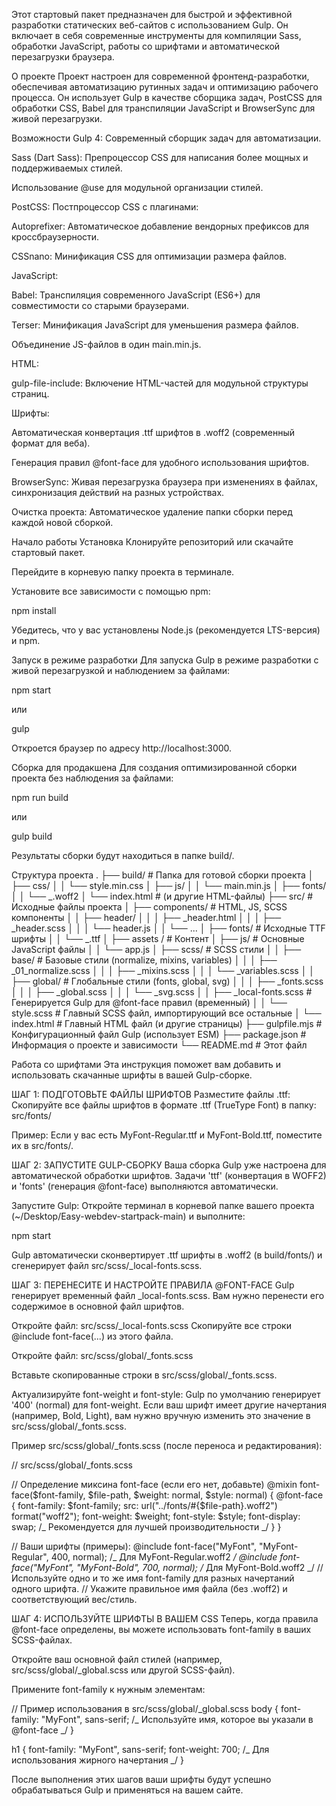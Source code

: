 Этот стартовый пакет предназначен для быстрой и эффективной разработки статических веб-сайтов с использованием Gulp. Он включает в себя современные инструменты для компиляции Sass, обработки JavaScript, работы со шрифтами и автоматической перезагрузки браузера.

О проекте
Проект настроен для современной фронтенд-разработки, обеспечивая автоматизацию рутинных задач и оптимизацию рабочего процесса. Он использует Gulp в качестве сборщика задач, PostCSS для обработки CSS, Babel для транспиляции JavaScript и BrowserSync для живой перезагрузки.

Возможности
Gulp 4: Современный сборщик задач для автоматизации.

Sass (Dart Sass): Препроцессор CSS для написания более мощных и поддерживаемых стилей.

Использование @use для модульной организации стилей.

PostCSS: Постпроцессор CSS с плагинами:

Autoprefixer: Автоматическое добавление вендорных префиксов для кроссбраузерности.

CSSnano: Минификация CSS для оптимизации размера файлов.

JavaScript:

Babel: Транспиляция современного JavaScript (ES6+) для совместимости со старыми браузерами.

Terser: Минификация JavaScript для уменьшения размера файлов.

Объединение JS-файлов в один main.min.js.

HTML:

gulp-file-include: Включение HTML-частей для модульной структуры страниц.

Шрифты:

Автоматическая конвертация .ttf шрифтов в .woff2 (современный формат для веба).

Генерация правил @font-face для удобного использования шрифтов.

BrowserSync: Живая перезагрузка браузера при изменениях в файлах, синхронизация действий на разных устройствах.

Очистка проекта: Автоматическое удаление папки сборки перед каждой новой сборкой.

Начало работы
Установка
Клонируйте репозиторий или скачайте стартовый пакет.

Перейдите в корневую папку проекта в терминале.

Установите все зависимости с помощью npm:

npm install

Убедитесь, что у вас установлены Node.js (рекомендуется LTS-версия) и npm.

Запуск в режиме разработки
Для запуска Gulp в режиме разработки с живой перезагрузкой и наблюдением за файлами:

npm start

или

gulp

Откроется браузер по адресу http://localhost:3000.

Сборка для продакшена
Для создания оптимизированной сборки проекта без наблюдения за файлами:

npm run build

или

gulp build

Результаты сборки будут находиться в папке build/.

Структура проекта
.
├── build/ # Папка для готовой сборки проекта
│ ├── css/
│ │ └── style.min.css
│ ├── js/
│ │ └── main.min.js
│ ├── fonts/
│ │ └── _.woff2
│ └── index.html # (и другие HTML-файлы)
├── src/ # Исходные файлы проекта
│ ├── components/ # HTML, JS, SCSS компоненты
│ │ ├── header/
│ │ │ ├── \_header.html
│ │ │ ├── \_header.scss
│ │ │ └── header.js
│ │ └── ...
│ ├── fonts/ # Исходные TTF шрифты
│ │ └── _.ttf
│ ├── assets / # Контент
│ ├── js/ # Основные JavaScript файлы
│ │ └── app.js
│ ├── scss/ # SCSS стили
│ │ ├── base/ # Базовые стили (normalize, mixins, variables)
│ │ │ ├── \_01_normalize.scss
│ │ │ ├── \_mixins.scss
│ │ │ └── \_variables.scss
│ │ ├── global/ # Глобальные стили (fonts, global, svg)
│ │ │ ├── \_fonts.scss
│ │ │ ├── \_global.scss
│ │ │ └── \_svg.scss
│ │ ├── \_local-fonts.scss # Генерируется Gulp для @font-face правил (временный)
│ │ └── style.scss # Главный SCSS файл, импортирующий все остальные
│ └── index.html # Главный HTML файл (и другие страницы)
├── gulpfile.mjs # Конфигурационный файл Gulp (использует ESM)
├── package.json # Информация о проекте и зависимости
└── README.md # Этот файл

Работа со шрифтами
Эта инструкция поможет вам добавить и использовать скачанные шрифты в вашей Gulp-сборке.

ШАГ 1: ПОДГОТОВЬТЕ ФАЙЛЫ ШРИФТОВ
Разместите файлы .ttf:
Скопируйте все файлы шрифтов в формате .ttf (TrueType Font) в папку:
src/fonts/

Пример: Если у вас есть MyFont-Regular.ttf и MyFont-Bold.ttf, поместите их в src/fonts/.

ШАГ 2: ЗАПУСТИТЕ GULP-СБОРКУ
Ваша сборка Gulp уже настроена для автоматической обработки шрифтов.
Задачи 'ttf' (конвертация в WOFF2) и 'fonts' (генерация @font-face) выполняются автоматически.

Запустите Gulp:
Откройте терминал в корневой папке вашего проекта (~/Desktop/Easy-webdev-startpack-main) и выполните:

npm start

Gulp автоматически сконвертирует .ttf шрифты в .woff2 (в build/fonts/) и сгенерирует файл src/scss/\_local-fonts.scss.

ШАГ 3: ПЕРЕНЕСИТЕ И НАСТРОЙТЕ ПРАВИЛА @FONT-FACE
Gulp генерирует временный файл \_local-fonts.scss. Вам нужно перенести его содержимое в основной файл шрифтов.

Откройте файл:
src/scss/\_local-fonts.scss
Скопируйте все строки @include font-face(...) из этого файла.

Откройте файл:
src/scss/global/\_fonts.scss

Вставьте скопированные строки в src/scss/global/\_fonts.scss.

Актуализируйте font-weight и font-style:
Gulp по умолчанию генерирует '400' (normal) для font-weight. Если ваш шрифт имеет другие начертания (например, Bold, Light), вам нужно вручную изменить это значение в src/scss/global/\_fonts.scss.

Пример src/scss/global/\_fonts.scss (после переноса и редактирования):

// src/scss/global/\_fonts.scss

// Определение миксина font-face (если его нет, добавьте)
@mixin font-face($font-family, $file-path, $weight: normal, $style: normal) {
  @font-face {
    font-family: $font-family;
    src: url("../fonts/#{$file-path}.woff2") format("woff2");
font-weight: $weight;
font-style: $style;
font-display: swap; /_ Рекомендуется для лучшей производительности _/
}
}

// Ваши шрифты (примеры):
@include font-face("MyFont", "MyFont-Regular", 400, normal); /_ Для MyFont-Regular.woff2 _/
@include font-face("MyFont", "MyFont-Bold", 700, normal); /_ Для MyFont-Bold.woff2 _/
// Используйте одно и то же имя font-family для разных начертаний одного шрифта.
// Укажите правильное имя файла (без .woff2) и соответствующий вес/стиль.

ШАГ 4: ИСПОЛЬЗУЙТЕ ШРИФТЫ В ВАШЕМ CSS
Теперь, когда правила @font-face определены, вы можете использовать font-family в ваших SCSS-файлах.

Откройте ваш основной файл стилей (например, src/scss/global/\_global.scss или другой SCSS-файл).

Примените font-family к нужным элементам:

// Пример использования в src/scss/global/\_global.scss
body {
font-family: "MyFont", sans-serif; /_ Используйте имя, которое вы указали в @font-face _/
}

h1 {
font-family: "MyFont", sans-serif;
font-weight: 700; /_ Для использования жирного начертания _/
}

После выполнения этих шагов ваши шрифты будут успешно обрабатываться Gulp и применяться на вашем сайте.
